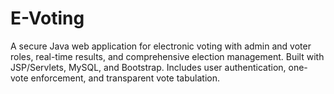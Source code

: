 # E-Voting
A secure Java web application for electronic voting with admin and voter roles, real-time results, and comprehensive election management. Built with JSP/Servlets, MySQL, and Bootstrap. Includes user authentication, one-vote enforcement, and transparent vote tabulation.
